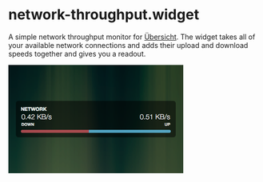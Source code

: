 # network-throughput.widget
A simple network throughput monitor for [Übersicht][uber]. The widget takes all of your available network connections and adds 
their upload and download speeds together and gives you a readout.

![Screenshot of widget](screenshot.png)

[uber]: http://tracesof.net/uebersicht
